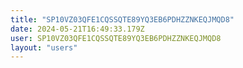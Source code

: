 ```yaml
---
title: "SP10VZ03QFE1CQSSQTE89YQ3EB6PDHZZNKEQJMQD8"
date: 2024-05-21T16:49:33.179Z
user: SP10VZ03QFE1CQSSQTE89YQ3EB6PDHZZNKEQJMQD8
layout: "users"
---
```

    